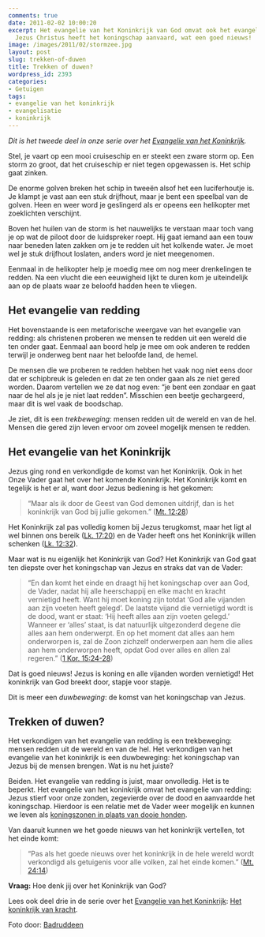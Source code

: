 ```yaml
---
comments: true
date: 2011-02-02 10:00:20
excerpt: Het evangelie van het Koninkrijk van God omvat ook het evangelie van redding.
  Jezus Christus heeft het koningschap aanvaard, wat een goed nieuws!
image: /images/2011/02/stormzee.jpg
layout: post
slug: trekken-of-duwen
title: Trekken of duwen?
wordpress_id: 2393
categories:
- Getuigen
tags:
- evangelie van het koninkrijk
- evangelisatie
- koninkrijk
---
```


_Dit is het tweede deel in onze serie over het [Evangelie van het Koninkrijk](/2011/01/19/welk-evangelie-verkondigen-wij/)._

Stel, je vaart op een mooi cruiseschip en er steekt een zware storm op. Een storm zo groot, dat het cruiseschip er niet tegen opgewassen is. Het schip gaat zinken.

De enorme golven breken het schip in tweeën alsof het een luciferhoutje is. Je klampt je vast aan een stuk drijfhout, maar je bent een speelbal van de golven. Heen en weer word je geslingerd als er opeens een helikopter met zoeklichten verschijnt.



Boven het huilen van de storm is het nauwelijks te verstaan maar toch vang je op wat de piloot door de luidspreker roept. Hij gaat iemand aan een touw naar beneden laten zakken om je te redden uit het kolkende water. Je moet wel je stuk drijfhout loslaten, anders word je niet meegenomen.

Eenmaal in de helikopter help je moedig mee om nog meer drenkelingen te redden. Na een vlucht die een eeuwigheid lijkt te duren kom je uiteindelijk aan op de plaats waar ze beloofd hadden heen te vliegen.



## Het evangelie van redding


Het bovenstaande is een metaforische weergave van het evangelie van redding: als christenen proberen we mensen te redden uit een wereld die ten onder gaat. Eenmaal aan boord help je mee om ook anderen te redden terwijl je onderweg bent naar het beloofde land, de hemel.

De mensen die we proberen te redden hebben het vaak nog niet eens door dat er schipbreuk is geleden en dat ze ten onder gaan als ze niet gered worden. Daarom vertellen we ze dat nog even: “je bent een zondaar en gaat naar de hel als je je niet laat redden”. Misschien een beetje gechargeerd, maar dit is wel vaak de boodschap.

Je ziet, dit is een _trekbeweging_: mensen redden uit de wereld en van de hel. Mensen die gered zijn leven ervoor om zoveel mogelijk mensen te redden.



## Het evangelie van het Koninkrijk


Jezus ging rond en verkondigde de komst van het Koninkrijk. Ook in het Onze Vader gaat het over het komende Koninkrijk. Het Koninkrijk komt en tegelijk is het er al, want door Jezus bediening is het gekomen:


> “Maar als ik door de Geest van God demonen uitdrijf, dan is het koninkrijk van God bij jullie gekomen.” ([Mt. 12:28](http://www.biblija.net/biblija.cgi?m=Mt+12:28&id42=0&id18=1&pos=0&l=nl&set=10))



Het Koninkrijk zal pas volledig komen bij Jezus terugkomst, maar het ligt al wel binnen ons bereik ([Lk. 17:20](http://www.biblija.net/biblija.cgi?m=Lk+17:20&id42=0&id18=1&pos=0&l=nl&set=10)) en de Vader heeft ons het Koninkrijk willen schenken ([Lk. 12:32](http://www.biblija.net/biblija.cgi?m=Lk+12:32&id42=0&id18=1&pos=0&l=nl&set=10)).

Maar wat is nu eigenlijk het Koninkrijk van God? Het Koninkrijk van God gaat ten diepste over het koningschap van Jezus en straks dat van de Vader:


> “En dan komt het einde en draagt hij het koningschap over aan God, de Vader, nadat hij alle heerschappij en elke macht en kracht vernietigd heeft. Want hij moet koning zijn totdat ‘God alle vijanden aan zijn voeten heeft gelegd’. De laatste vijand die vernietigd wordt is de dood, want er staat: ‘Hij heeft alles aan zijn voeten gelegd.’ Wanneer er ‘alles’ staat, is dat natuurlijk uitgezonderd degene die alles aan hem onderwerpt. En op het moment dat alles aan hem onderworpen is, zal de Zoon zichzelf onderwerpen aan hem die alles aan hem onderworpen heeft, opdat God over alles en allen zal regeren.” ([1 Kor. 15:24-28](http://www.biblija.net/biblija.cgi?m=1+Kor+15:24-28&id42=0&id18=1&pos=0&l=nl&set=10))



Dat is goed nieuws! Jezus is koning en alle vijanden worden vernietigd! Het koninkrijk van God breekt door, stapje voor stapje. 

Dit is meer een _duwbeweging_: de komst van het koningschap van Jezus.



## Trekken of duwen?


Het verkondigen van het evangelie van redding is een trekbeweging: mensen redden uit de wereld en van de hel. Het verkondigen van het evangelie van het koninkrijk is een duwbeweging: het koningschap van Jezus bij de mensen brengen. Wat is nu het juiste?

Beiden. Het evangelie van redding is juist, maar onvolledig. Het is te beperkt. Het evangelie van het koninkrijk omvat het evangelie van redding: Jezus stierf voor onze zonden, zegevierde over de dood en aanvaardde het koningschap. Hierdoor is een relatie met de Vader weer mogelijk en kunnen we leven als [koningszonen in plaats van dooie honden](/2011/01/26/stelletje-dooie-honden/).

Van daaruit kunnen we het goede nieuws van het koninkrijk vertellen, tot het einde komt:


> “Pas als het goede nieuws over het koninkrijk in de hele wereld wordt verkondigd als getuigenis voor alle volken, zal het einde komen.” ([Mt. 24:14](http://www.biblija.net/biblija.cgi?m=Mt+24:14&id42=0&id18=1&pos=0&l=nl&set=10))



**Vraag:** Hoe denk jij over het Koninkrijk van God?

Lees ook deel drie in de serie over het [Evangelie van het Koninkrijk](/2011/01/19/welk-evangelie-verkondigen-wij/): [Het koninkrijk van kracht](/2011/02/09/koninkrijk-kracht/).



Foto door: [Badruddeen](http://www.flickr.com/photos/mackro/5179572808/)
